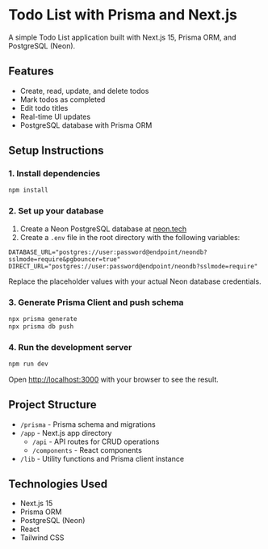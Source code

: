# Todo List with Prisma and Next.js

A simple Todo List application built with Next.js 15, Prisma ORM, and PostgreSQL (Neon).

## Features

- Create, read, update, and delete todos
- Mark todos as completed
- Edit todo titles
- Real-time UI updates
- PostgreSQL database with Prisma ORM

## Setup Instructions

### 1. Install dependencies

```bash
npm install
```

### 2. Set up your database

1. Create a Neon PostgreSQL database at [neon.tech](https://neon.tech)
2. Create a `.env` file in the root directory with the following variables:

```
DATABASE_URL="postgres://user:password@endpoint/neondb?sslmode=require&pgbouncer=true"
DIRECT_URL="postgres://user:password@endpoint/neondb?sslmode=require"
```

Replace the placeholder values with your actual Neon database credentials.

### 3. Generate Prisma Client and push schema

```bash
npx prisma generate
npx prisma db push
```

### 4. Run the development server

```bash
npm run dev
```

Open [http://localhost:3000](http://localhost:3000) with your browser to see the result.

## Project Structure

- `/prisma` - Prisma schema and migrations
- `/app` - Next.js app directory
  - `/api` - API routes for CRUD operations
  - `/components` - React components
- `/lib` - Utility functions and Prisma client instance

## Technologies Used

- Next.js 15
- Prisma ORM
- PostgreSQL (Neon)
- React
- Tailwind CSS
